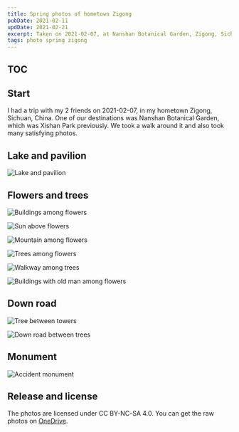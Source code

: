 ```yaml
---
title: Spring photos of hometown Zigong
pubDate: 2021-02-11
updDate: 2021-02-21
excerpt: Taken on 2021-02-07, at Nanshan Botanical Garden, Zigong, Sichuan, China. All licensed under CC BY-NC-SA 4.0.
tags: photo spring zigong
---
```


<!-- Copyright (c) 2020-2022 myl7 -->
<!-- SPDX-License-Identifier: CC-BY-SA-4.0 -->

## TOC

## Start

I had a trip with my 2 friends on 2021-02-07, in my hometown Zigong, Sichuan, China.
One of our destinations was Nanshan Botanical Garden, which was Xishan Park previously.
We took a walk around it and also took many satisfying photos.

## Lake and pavilion

![Lake and pavilion](./images/zigong-2021-02-07/pavilion-in-lake.jpg)

## Flowers and trees

![Buildings among flowers](./images/zigong-2021-02-07/buildings-among-flowers.jpg)

![Sun above flowers](./images/zigong-2021-02-07/sun-above-flowers.jpg)

![Mountain among flowers](./images/zigong-2021-02-07/mountain-among-flowers.jpg)

![Trees among flowers](./images/zigong-2021-02-07/trees-among-flowers-fixed.jpg)

![Walkway among trees](./images/zigong-2021-02-07/walkway-among-trees.jpg)

![Buildings with old man among flowers](./images/zigong-2021-02-07/buildings-with-old-man-among-flowers.jpg)

## Down road

![Tree between towers](./images/zigong-2021-02-07/tree-between-towers.jpg)

![Down road between trees](./images/zigong-2021-02-07/down-road-between-trees.jpg)

## Monument

![Accident monument](./images/zigong-2021-02-07/accident-monument.jpg)

## Release and license

The photos are licensed under CC BY-NC-SA 4.0.
You can get the raw photos on [OneDrive][zigong-2021-02-07].

[zigong-2021-02-07]: https://share.myl.workers.dev/images/zigong-2021-02-07/
